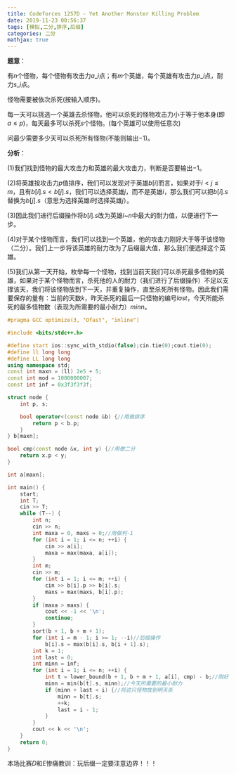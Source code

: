 ```yaml
---
title: Codeforces 1257D - Yet Another Monster Killing Problem
date: 2019-11-23 00:56:37
tags: [模拟,二分,排序,后缀]
categories: 二分
mathjax: true
---
```


**题意**：

有$n$个怪物，每个怪物有攻击力$a\_{i}$点；有$m$个英雄，每个英雄有攻击力$p\_{i}$点，耐力$s\_{i}$点。

怪物需要被依次杀死(按输入顺序)。

每一天可以挑选一个英雄去杀怪物，他可以杀死的怪物攻击力小于等于他本身(即$a\leq p$)，每天最多可以杀死$s$个怪物。(每个英雄可以使用任意次)

问最少需要多少天可以杀死所有怪物(不能则输出$-1$)。

<!-- more -->

**分析**：

$(1)$我们找到怪物的最大攻击力和英雄的最大攻击力，判断是否要输出$-1$。

$(2)$将英雄按攻击力$p$值排序，我们可以发现对于英雄$b[i]$而言，如果对于$i<j\leq m$，且有$b[i].s<b[j].s$，我们可以选择英雄$j$，而不是英雄$i$，那么我们可以把$b[i].s$替换为$b[j].s$（意思为选择英雄$i$时选择英雄$j$）。

$(3)$因此我们进行后缀操作将$b[i].s$改为英雄$i$~$n$中最大的耐力值，以便进行下一步。

$(4)$对于某个怪物而言，我们可以找到一个英雄，他的攻击力刚好大于等于该怪物（二分）。我们上一步将该英雄的耐力改为了后缀最大值，那么我们便选择这个英雄。

$(5)$我们从第一天开始，枚举每一个怪物，找到当前天我们可以杀死最多怪物的英雄，如果对于某个怪物而言，杀死他的人的耐力（我们进行了后缀操作）不足以支撑该天，我们将该怪物放到下一天，并重复操作，直至杀死所有怪物。因此我们需要保存的量有：当前的天数$k$，昨天杀死的最后一只怪物的编号$last$，今天所能杀死的最多怪物数（表现为所需要的最小耐力）$minn$。

```cpp
#pragma GCC optimize(3, "Ofast", "inline")

#include <bits/stdc++.h>

#define start ios::sync_with_stdio(false);cin.tie(0);cout.tie(0);
#define ll long long
#define LL long long
using namespace std;
const int maxn = (ll) 2e5 + 5;
const int mod = 1000000007;
const int inf = 0x3f3f3f3f;

struct node {
    int p, s;

    bool operator<(const node &b) {//用做排序
        return p < b.p;
    }
} b[maxn];

bool cmp(const node &x, int y) {//用做二分
    return x.p < y;
}

int a[maxn];

int main() {
    start;
    int T;
    cin >> T;
    while (T--) {
        int n;
        cin >> n;
        int maxa = 0, maxs = 0;//用做判-1
        for (int i = 1; i <= n; ++i) {
            cin >> a[i];
            maxa = max(maxa, a[i]);
        }
        int m;
        cin >> m;
        for (int i = 1; i <= m; ++i) {
            cin >> b[i].p >> b[i].s;
            maxs = max(maxs, b[i].p);
        }
        if (maxa > maxs) {
            cout << -1 << '\n';
            continue;
        }
        sort(b + 1, b + m + 1);
        for (int i = m - 1; i >= 1; --i)//后缀操作
            b[i].s = max(b[i].s, b[i + 1].s);
        int k = 1;
        int last = 0;
        int minn = inf;
        for (int i = 1; i <= n; ++i) {
            int t = lower_bound(b + 1, b + m + 1, a[i], cmp) - b;//刚好能杀死该怪物的英雄编号
            minn = min(b[t].s, minn);//今天所需要的最小耐力
            if (minn + last < i) {//将这只怪物放到明天杀
                minn = b[t].s;
                ++k;
                last = i - 1;
            }
        }
        cout << k << '\n';
    }
    return 0;
}
```

 本场比赛$D$和$E$惨痛教训：玩后缀一定要注意边界！！！ 